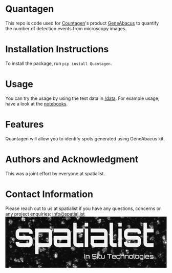 # Quantagen
This repo is code used for [Countagen](https://countagen.com)'s product [GeneAbacus](https://countagen.com/product/) to quantify the number of detection events from microscopy images. 

# Installation Instructions
To install the package, run `pip install Quantagen`.

# Usage
You can try the usage by using the test data in [/data](/data/test_data/). For example usage, have a look at the [notebooks](/notebooks/quantagen.ipynb). 

# Features
Quantagen will allow you to identify spots generated using GeneAbacus kit.

# Authors and Acknowledgment
This was a joint effort by everyone at spatialist. 

# Contact Information
Please reach out to us at spatialist if you have any questions, concerns or any project enquiries: info@spatial.ist 
![logo](misc/images/logo.png)
